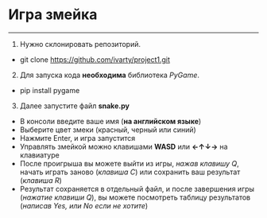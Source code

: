# Игра змейка
_______
1. Нужно склонировать репозиторий.
- git clone https://github.com/ivarty/project1.git
2. Для запуска кода **необходима** библиотека *PyGame*.
- pip install pygame
3. Далее запустите файл **snake.py**
- В консоли введите ваше имя (**на английском языке**)
- Выберите цвет змеки (красный, черный или синий)
- Нажмите Enter, и игра запустится
- Управлять змейкой можно клавишами **WASD** или **←↑↓→** на клавиатуре
- После проигрыша вы можете выйти из игры, *нажав клавишу Q*, начать играть заново (*клавиша С*) или сохранить ваш результат (*клавиша R*)
- Результат сохраняется в отдельный файл, и после завершения игры (*нажатие клавиши Q*), вы можете посмотреть таблицу результатов (*написав Yes, или No если не хотите*)
